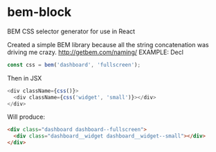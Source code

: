 # bem-block
BEM CSS selector generator for use in React

Created a simple BEM library because all the string concatenation was driving me crazy.
http://getbem.com/naming/
EXAMPLE:
Decl
```js
const css = bem('dashboard', 'fullscreen');
```
Then in JSX
```js
<div className={css()}>
  <div className={css('widget', 'small')}></div>
</div>
```
Will produce:
```html
<div class="dashboard dashboard--fullscreen">
  <div class="dashboard__widget dashboard__widget--small"></div>
</div>
```
